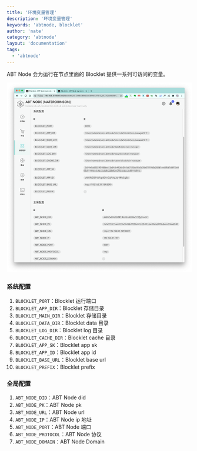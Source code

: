 ```yaml
---
title: '环境变量管理'
description: '环境变量管理'
keywords: 'abtnode, blocklet'
author: 'nate'
category: 'abtnode'
layout: 'documentation'
tags:
  - 'abtnode'
---
```


ABT Node 会为运行在节点里面的 Blocklet 提供一系列可访问的变量。

![](./images/blocklet-env-1-zh.png)

### 系统配置

1. `BLOCKLET_PORT`：Blocklet 运行端口
2. `BLOCKLET_APP_DIR`：Blocklet 存储目录
3. `BLOCKLET_MAIN_DIR`：Blocklet 存储目录
4. `BLOCKLET_DATA_DIR`：Blocklet data 目录
5. `BLOCKLET_LOG_DIR`：Blocklet log 目录
6. `BLOCKLET_CACHE_DIR`：Blocklet cache 目录
7. `BLOCKLET_APP_SK`：Blocklet app sk
8. `BLOCKLET_APP_ID`：Blocklet app id
9. `BLOCKLET_BASE_URL`：Blocklet base url
10. `BLOCKLET_PREFIX`：Blocklet prefix

### 全局配置

1. `ABT_NODE_DID`：ABT Node did
2. `ABT_NODE_PK`：ABT Node pk
2. `ABT_NODE_URL`：ABT Node url
2. `ABT_NODE_IP`：ABT Node ip 地址
2. `ABT_NODE_PORT`：ABT Node 端口
2. `ABT_NODE_PROTOCOL`：ABT Node 协议
2. `ABT_NODE_DOMAIN`：ABT Node Domain
